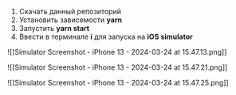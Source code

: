 1. Скачать данный репозиторий
2. Установить зависемости **yarn**
3. Запустить **yarn start**
4. Ввести в терминале **i** для запуска на **iOS simulator**

![[Simulator Screenshot - iPhone 13 - 2024-03-24 at 15.47.13.png]]

![[Simulator Screenshot - iPhone 13 - 2024-03-24 at 15.47.21.png]]

![[Simulator Screenshot - iPhone 13 - 2024-03-24 at 15.47.25.png]]